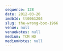 ```yaml
---
sequence: 128
date: 2012-03-26
imdbId: tt0061204
slug: the-wrong-box-1966
venue: null
venueNotes: null
medium: TCM HD
mediumNotes: null
---
```


